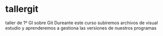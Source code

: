 # tallergit
taller de 1º GI sobre Git
Dureante este curso subiremos archivos de visual estudio y aprenderemos a gestiona las versiones de nuestros programas

